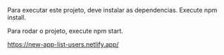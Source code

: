 Para executar este projeto, deve instalar as dependencias. Execute npm install.

Para rodar o projeto, execute npm start.

https://new-app-list-users.netlify.app/
